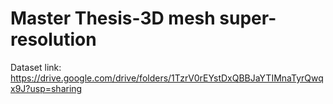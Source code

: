 # Master Thesis-3D mesh super-resolution
 
 Dataset link: https://drive.google.com/drive/folders/1TzrV0rEYstDxQBBJaYTIMnaTyrQwqx9J?usp=sharing
